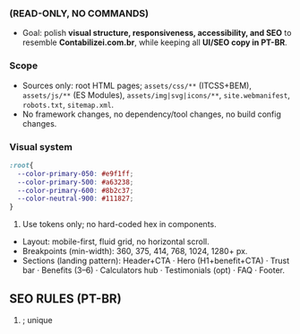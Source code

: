 ### (READ-ONLY, NO COMMANDS)

- Goal: polish **visual structure, responsiveness, accessibility, and SEO** to resemble **Contabilizei.com.br**, while keeping all **UI/SEO copy in PT-BR**.

### Scope

- Sources only: root HTML pages; `assets/css/**` (ITCSS+BEM), `assets/js/**` (ES Modules), `assets/img|svg|icons/**`, `site.webmanifest`, `robots.txt`, `sitemap.xml`.
- No framework changes, no dependency/tool changes, no build config changes.

### Visual system

```css
:root{
  --color-primary-050: #e9f1ff;
  --color-primary-500: #a63238;
  --color-primary-600: #8b2c37;
  --color-neutral-900: #111827;
}
```
1. Use tokens only; no hard-coded hex in components.
- Layout: mobile-first, fluid grid, no horizontal scroll.
- Breakpoints (min-width): 360, 375, 414, 768, 1024, 1280+ px.
- Sections (landing pattern): Header+CTA · Hero (H1+benefit+CTA) · Trust bar · Benefits (3–6) · Calculators hub · Testimonials (opt) · FAQ · Footer.

## SEO RULES (PT-BR)

1. <html lang="pt-BR">; unique <title> and <meta name="description"> per page.
2. Absolute rel="canonical".
3. OG/Twitter complete; valid JSON-LD (Organization, Website, LocalBusiness/JobPosting when applicable) with PT-BR text.

## ACCESSIBILITY

- Semantic landmarks; visible focus (:focus-visible); keyboard menus with aria-expanded + [hidden]; targets ≥44px; contrast AA; skip link; respect prefers-reduced-motion.

###  PERFORMANCE TARGETS (no tooling required here)

1. LCP ≤ 2.5 s, INP < 200 ms, CLS < 0.1 on key pages.
2. Minimal critical CSS; external CSS early.
3. Lean JS; remove dead code.
4. Images with srcset/sizes, explicit width/height, loading="lazy" + decoding="async" outside heroes; fonts with font-display: swap.

### Output requirements

1. Return: findings by category: SEO, A11y, Performance, CSS Architecture, JS, Content.
2. Provide unified diffs or full code blocks with exact file paths, plus a short rationale and manual test steps (keyboard + breakpoints).
3. Keep all user-facing copy in PT-BR.

### Structure (high level)


/index.html
/ajuda/
/calc/
/calc/salario-liquido/
/calc/rescisao/
/calc/impostos-pj/
/calc/fator-r/
/calc/custo-abrir-cnpj/
/calc/clt-vs-pj/
/data/
/data/custos-abertura.json
/data/br-tributos.json
/data/simples-faixas.json
/duvidas/
/duvidas/index.html
/duvidas/como-abrir-empresa/
/duvidas/como-funciona-simples/
/assets/
/assets/css/
/assets/css/main.css
/assets/css/tokens/
/assets/css/tokens/_settings.css
/assets/css/base/
/assets/css/base/_generic2.css
/assets/css/utilities/
/assets/css/utilities/_utilities2.css
/assets/css/objects/
/assets/css/objects/_o-container.css
/assets/css/components/
/assets/css/components/_c-components.css
/assets/css/components/_c-formsandcalc.css
/assets/css/pages/
/assets/css/pages/_calculator.css
/assets/css/responsive/
/assets/css/responsive/_c-responsive.css
/assets/css/responsive/_mobile-nav.css
/assets/css/accessibility/
/assets/css/accessibility/_c-accessibility.css
/assets/img/ 
/assets/img/logo-white.png
/assets/img/avatar.png
/assets/img/svg/
/assets/img/svg/logo.svg
/assets/img/svg/logo-white.svg
/assets/img/svg/hero.svg
/assets/icons/
/assets/icons/icon-512-maskable.png
/assets/icons/icon-192-maskable.png
/assets/icons/android-chrome-512.png
/assets/icons/android-chrome-192.png
/assets/icons/apple-touch-icon.png
/assets/icons/favicon-32.png
/assets/icons/favicon-16.png
/assets/js/
/assets/js/app.js
/assets/js/modules/navigation.js
/assets/js/modules/cookie-consent.js
/assets/js/modules/custos-abertura-pj.js
/assets/js/modules/help-dialog.js
/assets/js/modules/clt-vs-pj.js

## CSS ARCHITECTURE RULES (ITCSS via assets/css/main.css)

1. `/asset/tokens/_settings.css`
2. `/asset/base/_generic2.css`
3. `/asset/objects/_o-container.css`
4. `/asset/components/_c-components.css`
5. `/asset/components/_c-formsandcalc.css`
6. `/asset/utilities/_utilities2.css`
7. `/accessibility/_c-accessibility.css"`
8. `/responsive/_c-responsive.css.css"`
9. `/responsive/_mobile-nav.css"`
10. `/pages/_calculator.css"`

## JS (ES MODULES) order:

1. Single entry assets/js/app.js. Modules in `assets/js/modules/`.
2. Global features = direct import; page-specific = conditional import().
3. `/modules/cookie-consent.js`
4. `/modules/navigation.js`
5. `/modules/clt-vs-pj.js`
6. `/modules/custos-abertura-pj.js`
7. `/modules/help-dialog.js`
